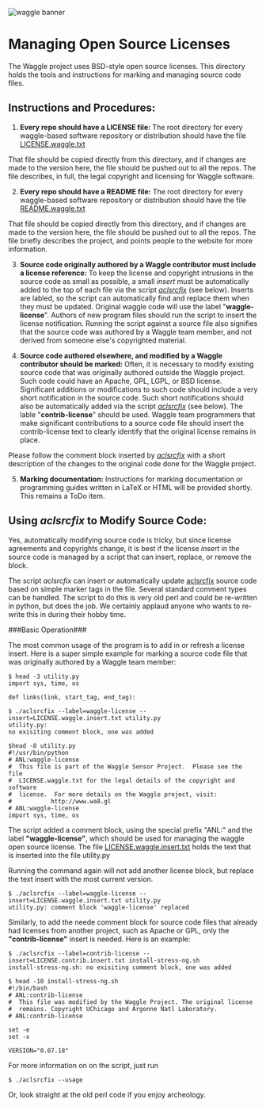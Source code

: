 <!--
waggle_topic=/operations/licenses, How to Apply Licenses to Code and Documents
-->

![waggle banner](http://www.mcs.anl.gov/research/projects/waggle/docs/Img/banner.png)

# Managing Open Source Licenses

The Waggle project uses BSD-style open source licenses.  This directory holds the tools and instructions for marking and managing source code files.

## Instructions and Procedures:

1. **Every repo should have a LICENSE file:** The root directory for
every waggle-based software repository or distribution should have the
file [LICENSE.waggle.txt](https://github.com/waggle-sensor/waggle/blob/master/utils/open_source_license/LICENSE.waggle.txt)

 That file should be copied directly from
this directory, and if changes are made to the version here, the file
should be pushed out to all the repos.  The file describes, in full,
the legal copyright and licensing for Waggle software.

2. **Every repo should have a README file:** The root directory for
every waggle-based software repository or distribution should have the
file [README.waggle.txt](https://github.com/waggle-sensor/waggle/blob/master/utils/open_source_license/README.waggle.txt)

 That file should be copied directly from
this directory, and if changes are made to the version here, the file
should be pushed out to all the repos. The file briefly describes the
project, and points people to the website for more information.

3. **Source code originally authored by a Waggle contributor must
include a license reference:** To keep the license and copyright
intrusions in the source code as small as possible, a small *insert*
must be automatically added to the top of each file via the script
[*aclsrcfix*](https://github.com/waggle-sensor/waggle/blob/master/utils/open_source_license/aclsrcfix) (see below). 
Inserts are labled, so the script can automatically find and replace them when they must be updated. Original waggle code will use the label "**waggle-license**". Authors of new program files should run the
script to insert the license notification. Running the script against
a source file also signifies that the source code was authored by a
Waggle team member, and not derived from someone else's copyrighted
material.

4. **Source code authored elsewhere, and modified by a Waggle
contributor should be marked:** Often, it is necessary to modify
existing source code that was originally authored outside the Waggle
project.  Such code could have an Apache, GPL, LGPL, or BSD license.
Significant additions or modifications to such code should include a
very short notification in the source code.  Such short notifications should also be automatically added via the script [*aclsrcfix*](https://github.com/waggle-sensor/waggle/blob/master/utils/open_source_license/aclsrcfix) (see below). The lable "**contrib-license**" should be used.  Waggle team programmers that make significant contributions to a source code file should insert the contrib-license text to clearly identify that the original license remains in place.  
 
Please follow the comment block inserted by [*aclsrcfix*](https://github.com/waggle-sensor/waggle/blob/master/utils/open_source_license/aclsrcfix) with a short description of the changes to the original code done for the Waggle project.

5. **Marking documentation:**  Instructions for marking documentation or programming guides written in LaTeX or HTML will be provided shortly.  This remains a ToDo item.

 
## Using *aclsrcfix* to Modify Source Code:

Yes, automatically modifying source code is tricky, but since license agreements and copyrights change, it is best if the license *insert* in the source code is managed by a script that can insert, replace, or remove the block.

The script *aclsrcfix* can insert or automatically update
[aclsrcfix](https://github.com/waggle-sensor/waggle/blob/master/utils/open_source_license/aclsrcfix)
source code based on simple marker tags in the file. Several standard comment types can be handled.  The script to do this is very old perl and could be re-written in python, but does the job. We certainly applaud anyone who wants to re-write this in during their hobby time.  

###Basic Operation###

The most common usage of the program is to add in or refresh a license insert.  Here is a super simple example for marking a source code file that was originally authored by a Waggle team member:

```
$ head -3 utility.py
import sys, time, os

def links(link, start_tag, end_tag):

$ ./aclsrcfix --label=waggle-license --insert=LICENSE.waggle.insert.txt utility.py
utility.py:
no exisiting comment block, one was added

$head -8 utility.py
#!/usr/bin/python
# ANL:waggle-license
#  This file is part of the Waggle Sensor Project.  Please see the file
#  LICENSE.waggle.txt for the legal details of the copyright and software
#  license.  For more details on the Waggle project, visit:
#           http://www.wa8.gl
# ANL:waggle-license
import sys, time, os

```

The script added a comment block, using the special prefix "ANL:" and the label **"waggle-license"**, which should be used for managing the waggle open source license.  The file [LICENSE.waggle.insert.txt](https://github.com/waggle-sensor/waggle/blob/master/utils/open_source_license/LICENSE.waggle.insert.txt) holds the text that is inserted into the file utility.py

Running the command again will not add another license block, but replace the text insert with the most current version.

```
$ ./aclsrcfix --label=waggle-license --insert=LICENSE.waggle.insert.txt utility.py
utility.py: comment block 'waggle-license' replaced
```

Similarly, to add the neede comment block for source code files that already had licenses from another project, such as Apache or GPL, only the **"contrib-license"** insert is needed.  Here is an example:

```
$ ./aclsrcfix --label=contrib-license --insert=LICENSE.contrib.insert.txt install-stress-ng.sh
install-stress-ng.sh: no exisiting comment block, one was added

$ head -10 install-stress-ng.sh
#!/bin/bash
# ANL:contrib-license
#  This file was modified by the Waggle Project. The original license
#  remains. Copyright UChicago and Argonne Natl Laboratory.
# ANL:contrib-license

set -e
set -x

VERSION="0.07.18"
```

For more information on on the script, just run

```
$ ./aclsrcfix --usage
```

Or, look straight at the old perl code if you enjoy archeology.


